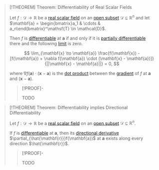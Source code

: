 >[!THEOREM] Theorem: Differentiability of Real Scalar Fields
>
>Let $f: \mathcal{D} \to \mathbb{R}$ be a [real scalar field](../Real%20Scalar%20Field.md) on an [open subset](../../../../../Geometry/Euclidean%20Geometry/Euclidean%20Space/Open%20Sets%20in%20Euclidean%20Space.md) $\mathcal{D} \subseteq \mathbb{R}^n$ and let $\mathbf{a} = \begin{bmatrix}a_1 & \cdots & a_n\end{bmatrix}^\mathsf{T} \in \mathcal{D}$.
>
>Then $f$ is [differentiable](../../../Real%20Vector%20Functions/Differentiation/Differentiability%20of%20Real%20Vector%20Functions.md) at $\mathbf{a}$ if and only if it is [partially differentiable](Partial%20Derivatives%20of%20Real%20Scalar%20Fields.md) there and the following [limit](../Limits%20of%20Real%20Scalar%20Fields.md) is zero.
>
>$$
>\lim_{\mathbf{x} \to \mathbf{a}} \frac{f(\mathbf{x}) - [f(\mathbf{a}) + \nabla f(\mathbf{a}) \cdot (\mathbf{x} - \mathbf{a})]}{||\mathbf{x} - \mathbf{a}||} = 0,
>$$
>
>where $\nabla f(\mathbf{a}) \cdot (\mathbf{x} - \mathbf{a})$ is the [dot product](../../../../../Algebra/Linear%20Algebra/Matrices/Row%20and%20Column%20Vectors/Real%20Vectors/Real%20Dot%20Product.md) between the [gradient](Gradient.md) of $f$ at $\mathbf{a}$ and $(\mathbf{x} - \mathbf{a})$.
>
>>[!PROOF]-
>>
>>TODO
>>
>

>[!THEOREM] Theorem: Differentiability implies Directional Differentiability
>
>Let $f: \mathcal{D} \to \mathbb{R}$ be a [real scalar field](../Real%20Scalar%20Field.md) on an [open subset](../../../../../Geometry/Euclidean%20Geometry/Euclidean%20Space/Open%20Sets%20in%20Euclidean%20Space.md) $\mathcal{D} \subseteq \mathbb{R}^n$.
>
>If $f$ is [differentiable](Differentiability%20of%20Real%20Scalar%20Fields.md) at $\mathbf{a}$, then its [directional derivative](Directional%20Derivatives%20of%20Real%20Scalar%20Fields.md) $\partial_{\hat{\mathbf{r}}}f(\mathbf{a})$ at $\mathbf{a}$ exists along every direction $\hat{\mathbf{r}}$.
>
>>[!PROOF]-
>>
>>TODO
>>
>